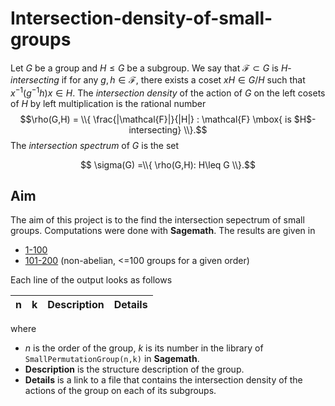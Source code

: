 # Intersection-density-of-small-groups

Let $G$ be a group and $H\leq G$ be a subgroup. We say that $\mathcal{F} \subset G$ is $H$-*intersecting* if for any $g,h \in \mathcal{F}$, there exists a coset $xH \in G/H$ such that $x^{-1}(g^{-1}h) x \in H$. The *intersection density* of the action of $G$ on the left cosets of $H$ by left multiplication is the rational number $$\rho(G,H) = \\{ \frac{|\mathcal{F}|}{|H|} : \mathcal{F} \mbox{ is $H$-intersecting} \\}.$$ The *intersection spectrum* of $G$ is the set

$$ \sigma(G) =\\{ \rho(G,H): H\leq G \\}.$$  

## Aim

The aim of this project is to the find the intersection sepectrum of small groups. Computations were done with **Sagemath**. The results are given in

* [1-100](/1-100/all-files-order-1-100.md)
* [101-200](/201-300/all.md) (non-abelian, <=100 groups for a given order)

Each line of the output looks as follows

|n|k|Description|Details|
|:---|:---|:---:|:--:|

where 

* $n$ is the order of the group, $k$ is its number in the library of ```SmallPermutationGroup(n,k)``` in **Sagemath**.
* **Description** is the structure description of the group.
* **Details** is a link to a file that contains the intersection density of the actions of the group on each of its subgroups.
